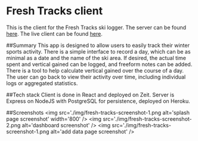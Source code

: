 # Fresh Tracks client
This is the client for the Fresh Tracks ski logger.  The server can be found [here](https://github.com/mikirsch/ski-log-server).  The live client can be found [here](https://ski-tracker.mikirsch.now.sh/).  

##Summary
This app is designed to allow users to easily track their winter sports activity.  There is a simple interface to record a day, which can be as minimal as a date and the name of the ski area.  If desired, the actual time spent and vertical gained can be logged, and freeform notes can be added.  There is a tool to help calculate vertical gained over the course of a day.  The user can go back to view their activity over time, including individual logs or aggregated statistics.

##Tech stack
Client is done in React and deployed on Zeit.  Server is Express on NodeJS with PostgreSQL for persistence, deployed on Heroku.

##Screenshots
<img src='./img/fresh-tracks-screenshot-1.png alt='splash page screenshot' width='800' />
<img src='./img/fresh-tracks-screenshot-2.png alt='dashboard screenshot' />
<img src='./img/fresh-tracks-screenshot-1.png alt='add data page screenshot' />
